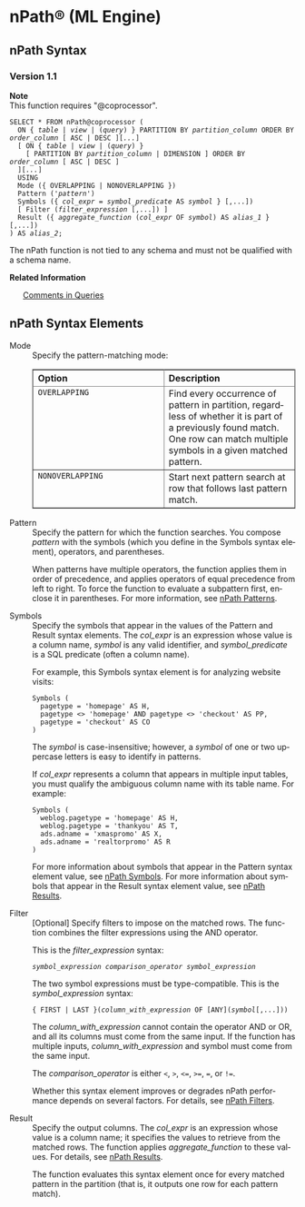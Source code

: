 <html><head></head><body><div class="nested0" aria-labelledby="ariaid-title1" topicindex="1" topicid="ppf1534196263854" id="ppf1534196263854"><h1 class="title topictitle1" id="ariaid-title1">nPath® (ML Engine)</h1><div class="topic reference nested1" aria-labelledby="ariaid-title2" topicindex="2" topicid="ize1507231436584" xml:lang="en-us" lang="en-us" id="ize1507231436584">
<h2 class="title topictitle2" id="ariaid-title2">nPath Syntax</h2><div class="body refbody"><div class="section" id="ize1507231436584__section_N1000E_N1000C_N10001">
<h3 class="title sectiontitle">Version 1.1</h3><div class="note note" id="ize1507231436584__note_N10019_N10011_N1000E_N10001"><span><b>Note</b></span><div class="notebody">This function requires "@coprocessor".</div></div><pre class="pre codeblock" xml:space="preserve"><code>SELECT * FROM nPath@coprocessor (
  <span>ON { <var class="keyword varname">table</var> | <var class="keyword varname">view</var> | (<var class="keyword varname">query</var>) }</span> PARTITION BY <var class="keyword varname">partition_column</var> ORDER BY <var class="keyword varname">order_column</var> [ ASC | DESC ][<var class="keyword varname">...</var>]
  [ <span>ON { <var class="keyword varname">table</var> | <var class="keyword varname">view</var> | (<var class="keyword varname">query</var>) }</span> 
    [ PARTITION BY <var class="keyword varname">partition_column</var> | DIMENSION ] ORDER BY <var class="keyword varname">order_column</var> [ ASC | DESC ] 
  ][<var class="keyword varname">...</var>]
  USING 
  Mode ({ OVERLAPPING | NONOVERLAPPING })
  Pattern ('<var class="keyword varname">pattern</var>')
  Symbols ({ <var class="keyword varname">col_expr</var> = <var class="keyword varname">symbol_predicate</var> AS <var class="keyword varname">symbol</var> } [,...])
  [ Filter (<var class="keyword varname">filter_expression</var> [,...]) ]
  Result ({ <var class="keyword varname">aggregate_function</var> (<var class="keyword varname">col_expr</var> OF <var class="keyword varname">symbol</var>) AS <var class="keyword varname">alias_1</var> }[,...])
) AS <var class="keyword varname">alias_2</var>;</code></pre>
<p class="p">The nPath function is not tied to any schema and must not be qualified with a schema name.</p></div></div><div class="related-links"><div class="linklistheader"><p></p><b>Related Information</b></div>
<ul class="linklist linklist relinfo"><div class="linklistmember"><a href="eta1543514041091.md">Comments in Queries</a></div></ul></div></div><div class="topic reference nested1" aria-labelledby="ariaid-title3" topicindex="3" topicid="sal1507231621140" xml:lang="en-us" lang="en-us" id="sal1507231621140">
<h2 class="title topictitle2" id="ariaid-title3">nPath Syntax Elements</h2><div class="body refbody"><div class="section" id="sal1507231621140__section_N10011_N1000E_N10001"><dl class="dl parml"><dt class="dt pt dlterm">Mode</dt><dd class="dd pd">Specify the pattern-matching mode:
<div class="tablenoborder"><table cellpadding="4" cellspacing="0" summary="" id="sal1507231621140__table_sng_gmy_fdb" class="table" frame="border" border="1" rules="all"><div class="caption"></div><colgroup span="1"><col style="width:50%" span="1"></col><col style="width:50%" span="1"></col></colgroup><thead class="thead" style="text-align:left;"><tr class="row"><th class="entry cellrowborder" style="vertical-align:top;" id="d20892e157" rowspan="1" colspan="1">Option</th><th class="entry cellrowborder" style="vertical-align:top;" id="d20892e159" rowspan="1" colspan="1">Description</th></tr></thead><tbody class="tbody"><tr class="row"><td class="entry cellrowborder" style="vertical-align:top;" headers="d20892e157" rowspan="1" colspan="1"><code class="ph codeph">OVERLAPPING</code></td><td class="entry cellrowborder" style="vertical-align:top;" headers="d20892e159" rowspan="1" colspan="1">Find every occurrence of pattern in partition, regardless of whether it is part of a previously found match. One row can match multiple symbols in a given matched pattern.</td></tr><tr class="row"><td class="entry cellrowborder" style="vertical-align:top;" headers="d20892e157" rowspan="1" colspan="1"><code class="ph codeph">NONOVERLAPPING</code></td><td class="entry cellrowborder" style="vertical-align:top;" headers="d20892e159" rowspan="1" colspan="1">Start next pattern search at row that follows last pattern match.</td></tr></tbody></table></div></dd><dt class="dt pt dlterm">Pattern</dt><dd class="dd pd">Specify the pattern for which the function searches. You compose <var class="keyword varname">pattern</var> with the symbols (which you define in the Symbols syntax element), operators, and parentheses. 
<p class="p">When patterns have multiple operators, the function applies them in order of precedence, and applies operators of equal precedence from left to right. To force the function to evaluate a subpattern first, enclose it in parentheses. For more information, see <a href="upd1562015425006.md">nPath Patterns</a>.</p></dd><dt class="dt pt dlterm">Symbols</dt><dd class="dd pd">Specify the symbols that appear in the values of the Pattern and Result syntax elements. The <var class="keyword varname">col_expr</var> is an expression whose value is a column name, <var class="keyword varname">symbol</var> is any valid identifier, and <var class="keyword varname">symbol_predicate</var> is a SQL predicate (often a column name).
<p class="p">For example, this Symbols syntax element is for analyzing website visits:</p><pre class="pre codeblock" xml:space="preserve"><code>Symbols (
  pagetype = 'homepage' AS H,
  pagetype <> 'homepage' AND pagetype <> 'checkout' AS PP,
  pagetype = 'checkout' AS CO
)</code></pre>
<p class="p">The <var class="keyword varname">symbol</var> is case-insensitive; however, a <var class="keyword varname">symbol</var> of one or two uppercase letters is easy to identify in patterns.</p>
<p class="p">If <var class="keyword varname">col_expr</var> represents a column that appears in multiple input tables, you must qualify the ambiguous column name with its table name. For example:</p><pre class="pre codeblock" xml:space="preserve"><code>Symbols (
  weblog.pagetype = 'homepage' AS H,
  weblog.pagetype = 'thankyou' AS T,
  ads.adname = 'xmaspromo' AS X,
  ads.adname = 'realtorpromo' AS R
)</code></pre>
<p class="p">For more information about symbols that appear in the Pattern syntax element value, see <a href="uvz1542212080166.md">nPath Symbols</a>. For more information about symbols that appear in the Result syntax element value, see <a href="zxb1542212584718.md">nPath Results</a>.</p></dd><dt class="dt pt dlterm">Filter</dt><dd class="dd pd">[Optional] Specify filters to impose on the matched rows. The function combines the filter expressions using the AND operator.
<p class="p">This is the <var class="keyword varname">filter_expression</var> syntax:</p><pre class="pre codeblock" xml:space="preserve"><code><var class="keyword varname">symbol_expression comparison_operator symbol_expression</var></code></pre>
<p class="p">The two symbol expressions must be type-compatible. This is the <var class="keyword varname">symbol_expression</var> syntax:</p><pre class="pre codeblock" xml:space="preserve"><code>{ FIRST | LAST }(<var class="keyword varname">column_with_expression</var> OF [ANY](<var class="keyword varname">symbol</var>[,...]))</code></pre>
<p class="p">The <var class="keyword varname">column_with_expression</var> cannot contain the operator AND or OR, and all its columns must come from the same input. If the function has multiple inputs, <var class="keyword varname">column_with_expression</var> and symbol must come from the same input.</p>
<p class="p">The <var class="keyword varname">comparison_operator</var> is either <code class="ph codeph"><</code>, <code class="ph codeph">></code>, <code class="ph codeph"><=</code>, <code class="ph codeph">>=</code>, <code class="ph codeph">=</code>, or <code class="ph codeph">!=</code>.</p>
<p class="p">Whether this syntax element improves or degrades nPath performance depends on several factors. For details, see <a href="kna1562015310391.md">nPath Filters</a>.</p></dd><dt class="dt pt dlterm">Result</dt><dd class="dd pd">Specify the output columns. The <var class="keyword varname">col_expr</var> is an expression whose value is a column name; it specifies the values to retrieve from the matched rows. The function applies <var class="keyword varname">aggregate_function</var> to these values. For details, see <a href="zxb1542212584718.md">nPath Results</a>.
<p class="p">The function evaluates this syntax element once for every matched pattern in the partition (that is, it outputs one row for each pattern match).</p></dd></dl></div></div></div></div></body></html>
